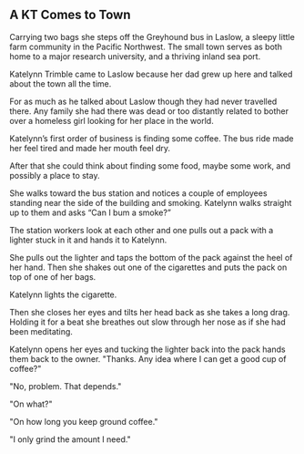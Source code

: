 ## A KT Comes to Town
Carrying two bags she steps off the Greyhound bus in Laslow, a sleepy little farm community in the Pacific Northwest. The small town serves as both home to a major research university, and a thriving inland sea port.

Katelynn Trimble came to Laslow because her dad grew up here and talked about the town all the time. 

For as much as he talked about Laslow though they had never travelled there. Any family she had there was dead or too distantly related to bother over a homeless girl looking for her place in the world.

Katelynn’s first order of business is finding some coffee. The bus ride made her feel tired and made her mouth feel dry. 

After that she could think about finding some food, maybe some work, and possibly a place to stay.

She walks toward the bus station and notices a couple of employees standing near the side of the building and smoking. Katelynn walks straight up to them and asks “Can I bum a smoke?”

The station workers look at each other and one pulls out a pack with a lighter stuck in it and hands it to Katelynn.

She pulls out the lighter and taps the bottom of the pack against the heel of her hand. Then she shakes out one of the cigarettes and puts the pack on top of one of her bags.

Katelynn lights the cigarette. 

Then she closes her eyes and tilts her head back as she takes a long drag. Holding it for a beat she breathes out slow through her nose as if she had been meditating. 

Katelynn opens her eyes and tucking the lighter back into the pack hands them back to the owner. "Thanks. Any idea where I can get a good cup of coffee?"

"No, problem. That depends."

"On what?"

"On how long you keep ground coffee."

"I only grind the amount I need."